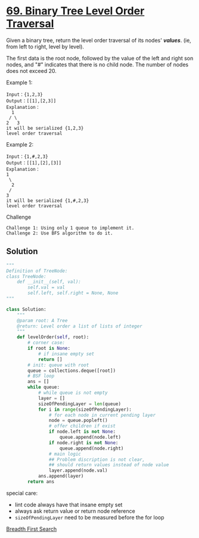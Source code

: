 # [69. Binary Tree Level Order Traversal](https://www.lintcode.com/problem/binary-tree-level-order-traversal/description)
Given a binary tree, return the level order traversal of its nodes' ***values***. (ie, from left to right, level by level).

The first data is the root node, followed by the value of the left and right son nodes, and "#" indicates that there is no child node.
The number of nodes does not exceed 20.

Example 1:
```
Input：{1,2,3}
Output：[[1],[2,3]]
Explanation：
  1
 / \
2   3
it will be serialized {1,2,3}
level order traversal
```
Example 2:
```
Input：{1,#,2,3}
Output：[[1],[2],[3]]
Explanation：
1
 \
  2
 /
3
it will be serialized {1,#,2,3}
level order traversal
```
Challenge
```
Challenge 1: Using only 1 queue to implement it.
Challenge 2: Use BFS algorithm to do it.
```
## Solution
```python
"""
Definition of TreeNode:
class TreeNode:
    def __init__(self, val):
        self.val = val
        self.left, self.right = None, None
"""

class Solution:
    """
    @param root: A Tree
    @return: Level order a list of lists of integer
    """
    def levelOrder(self, root):
        # corner case:
        if root is None:
            # if insane empty set
            return []
        # init: queue with root
        queue = collections.deque([root])
        # BSF loop
        ans = []
        while queue:
            # while queue is not empty
            layer = []
            sizeOfPendingLayer = len(queue)
            for i in range(sizeOfPendingLayer):
                # for each node in current pending layer
                node = queue.popleft()
                # offer children if exist
                if node.left is not None:
                    queue.append(node.left)
                if node.right is not None:
                    queue.append(node.right)
                # main logic
                ## Problem discription is not clear,
                ## should return values instead of node value
                layer.append(node.val)
            ans.append(layer)
        return ans
```

special care:
- lint code always have that insane empty set
- always ask return value or return node reference
- ```sizeOfPendingLayer``` need to be measured before the for loop

[Breadth First Search](2bfs.md#examples)